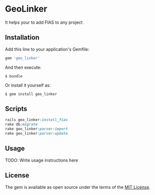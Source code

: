 # GeoLinker

It helps your to add FIAS to any project

## Installation

Add this line to your application's Gemfile:

```ruby
gem 'geo_linker'
```

And then execute:

    $ bundle

Or install it yourself as:

    $ gem install geo_linker

## Scripts
```ruby
rails geo_linker:install_fias
rake db:migrate
rake geo_linker:parser:import
rake geo_linker:parser:update
```
## Usage

TODO: Write usage instructions here

## License

The gem is available as open source under the terms of the [MIT License](http://opensource.org/licenses/MIT).

